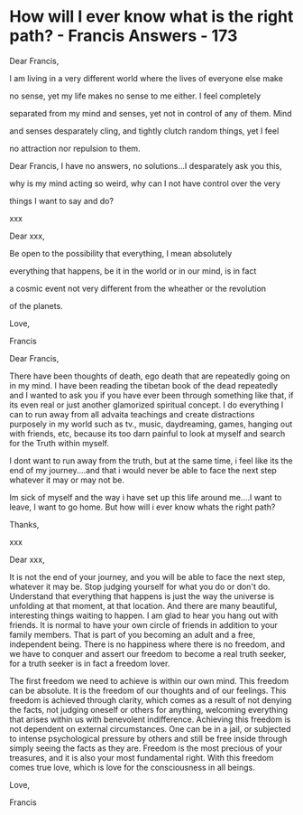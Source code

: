 # How will I ever know what is the right path? - Francis Answers - 173

Dear Francis, 

I am living in a very different world where the lives of everyone else make 

no sense, yet my life makes no sense to me either. I feel completely 

separated from my mind and senses, yet not in control of any of them. Mind 

and senses desparately cling, and tightly clutch random things, yet I feel 

no attraction nor repulsion to them. 

Dear Francis, I have no answers, no solutions...I desparately ask you this, 

why is my mind acting so weird, why can I not have control over the very 

things I want to say and do? 

xxx

Dear xxx, 

Be open to the possibility that everything, I mean absolutely 

everything that happens, be it in the world or in our mind, is in fact 

a cosmic event not very different from the wheather or the revolution 

of the planets. 

Love, 

Francis

Dear Francis, 

There have been thoughts of death, ego death that are repeatedly going on in my mind. I have been reading the tibetan book of the dead repeatedly and I wanted to ask you if you have ever been through something like that, if its even real or just another glamorized spiritual concept. I do everything I can to run away from all advaita teachings and create distractions purposely in my world such as tv., music, daydreaming, games, hanging out with friends, etc, because its too darn painful to look at myself and search for the Truth within myself. 

I dont want to run away from the truth, but at the same time, i feel like its the end of my journey....and that i would never be able to face the next step whatever it may or may not be. 

Im sick of myself and the way i have set up this life around me....I want to leave, I want to go home. But how will i ever know whats the right path? 

Thanks, 

xxx

Dear xxx,

It is not the end of your journey, and you will be able to face the next step, whatever it may be. Stop judging yourself for what you do or don't do. Understand that everything that happens is just the way the universe is unfolding at that moment, at that location. And there are many beautiful, interesting things waiting to happen. I am glad to hear you hang out with friends. It is normal to have your own circle of friends in addition to your family members. That is part of you becoming an adult and a free, independent being. There is no happiness where there is no freedom, and we have to conquer and assert our freedom to become a real truth seeker, for a truth seeker is in fact a freedom lover.

The first freedom we need to achieve is within our own mind. This freedom can be absolute. It is the freedom of our thoughts and of our feelings. This freedom is achieved through clarity, which comes as a result of not denying the facts, not judging oneself or others for anything, welcoming everything that arises within us with benevolent indifference. Achieving this freedom is not dependent on external circumstances. One can be in a jail, or subjected to intense psychological pressure by others and still be free inside through simply seeing the facts as they are. Freedom is the most precious of your treasures, and it is also your most fundamental right. With this freedom comes true love, which is love for the consciousness in all beings.

Love,

Francis

